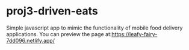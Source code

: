 # proj3-driven-eats
Simple javascript app to mimic the functionality of mobile food delivery applications. You can preview the page at:https://leafy-fairy-7dd096.netlify.app/
